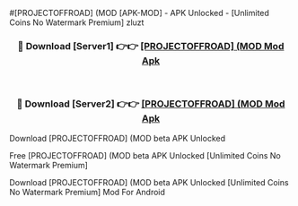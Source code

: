 #[PROJECTOFFROAD] (MOD [APK-MOD] - APK Unlocked - [Unlimited Coins No Watermark Premium] zluzt



<div align="center">

<h3>🔴 Download [Server1] 👉👉 <a href="https://momento.my/?title=[PROJECTOFFROAD]_(MOD">[PROJECTOFFROAD] (MOD Mod Apk</a></h3><br>

<h3>🔴 Download [Server2] 👉👉 <a href="https://momento.my/?title=[PROJECTOFFROAD]_(MOD">[PROJECTOFFROAD] (MOD Mod Apk</a></h3>
</div>



Download [PROJECTOFFROAD] (MOD beta APK Unlocked

Free [PROJECTOFFROAD] (MOD beta APK Unlocked [Unlimited Coins No Watermark Premium]

Download [PROJECTOFFROAD] (MOD beta APK Unlocked [Unlimited Coins No Watermark Premium] Mod For Android
